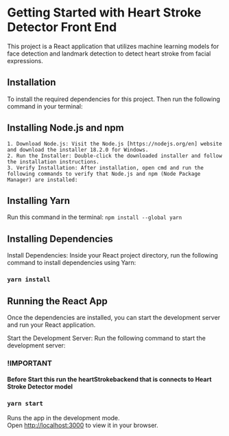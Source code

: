 # Getting Started with Heart Stroke Detector Front End


This project is a React application that utilizes machine learning models for face detection and landmark detection to detect heart stroke from facial expressions.

## Installation

To install the required dependencies for this project. Then run the following command in your terminal:

  ## Installing Node.js and npm
    1. Download Node.js: Visit the Node.js [https://nodejs.org/en] website and download the installer 18.2.0 for Windows.
    2. Run the Installer: Double-click the downloaded installer and follow the installation instructions.
    3. Verify Installation: After installation, open cmd and run the following commands to verify that Node.js and npm (Node Package Manager) are installed:

## Installing Yarn

Run this command in the terminal: `npm install --global yarn`

## Installing Dependencies
Install Dependencies: Inside your React project directory, run the following command to install dependencies using Yarn:

### `yarn install`

## Running the React App
Once the dependencies are installed, you can start the development server and run your React application.

Start the Development Server: Run the following command to start the development server:

### !IMPORTANT

#### Before Start this run the heartStrokebackend that is connects to Heart Stroke Detector model

### `yarn start`

Runs the app in the development mode.\
Open [http://localhost:3000](http://localhost:3000) to view it in your browser.


